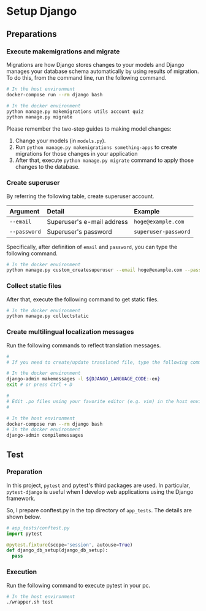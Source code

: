 # Setup Django
## Preparations
### Execute makemigrations and migrate
Migrations are how Django stores changes to your models and Django manages your database schema automatically by using results of migration. To do this, from the command line, run the following command.

```bash
# In the host environment
docker-compose run --rm django bash

# In the docker environment
python manage.py makemigrations utils account quiz
python manage.py migrate
```

Please remember the two-step guides to making model changes:

1. Change your models (in `models.py`).
1. Run `python manage.py makemigrations something-apps` to create migrations for those changes in your application
1. After that, execute `python manage.py migrate` command to apply those changes to the database.

### Create superuser
By referring the following table, create superuser account.

| Argument | Detail | Example |
| :---- | :---- | :---- |
| `--email` | Superuser's e-mail address | `hoge@example.com` |
| `--password` | Superuser's password | `superuser-password` |

Specifically, after definition of `email` and `password`, you can type the following command.

```bash
# In the docker environment
python manage.py custom_createsuperuser --email hoge@example.com --password superuser-password
```

### Collect static files
After that, execute the following command to get static files.

```bash
# In the docker environment
python manage.py collectstatic
```

### Create multilingual localization messages
Run the following commands to reflect translation messages.

```bash
# 
# If you need to create/update translated file, type the following commands and execute them.

# In the docker environment
django-admin makemessages -l ${DJANGO_LANGUAGE_CODE:-en}
exit # or press Ctrl + D

#
# Edit .po files using your favorite editor (e.g. vim) in the host environment.
#

# In the host environment
docker-compose run --rm django bash
# In the docker environment
django-admin compilemessages
```

## Test
### Preparation
In this project, `pytest` and pytest's third packages are used. In particular, `pytest-django` is useful when I develop web applications using the Django framework.

So, I prepare conftest.py in the top directory of `app_tests`. The details are shown below.

```python
# app_tests/conftest.py
import pytest

@pytest.fixture(scope='session', autouse=True)
def django_db_setup(django_db_setup):
  pass
```

### Execution
Run the following command to execute pytest in your pc.

```bash
# In the host environment
./wrapper.sh test
```